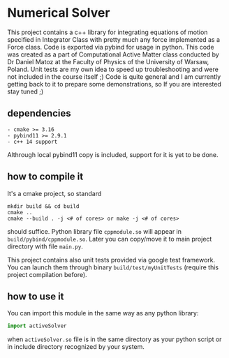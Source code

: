 # Numerical Solver 
This project contains a c++ library for integrating equations of motion specified in Integrator Class with pretty much any force implemented as a Force class. Code is exported via 
pybind for usage in python. This code was created as a part of Computational Active Matter class conducted by Dr Daniel Matoz at the Faculty of Physics of the University of Warsaw, 
Poland. Unit tests are my own idea to speed up troubleshooting and were not included in the course itself ;)
Code is quite general and I am currently getting back to it to prepare some demonstrations, so If you are interested stay tuned ;)

## dependencies
    - cmake >= 3.16
    - pybind11 >= 2.9.1
    - c++ 14 support

Althrough local pybind11 copy is included, support for it is yet to be done.

## how to compile it

It's a cmake project, so standard 
```
mkdir build && cd build 
cmake ..
cmake --build . -j <# of cores> or make -j <# of cores>
```
should suffice. Python library file `cppmodule.so` will appear in `build/pybind/cppmodule.so`. Later you can copy/move it to main project directory 
with file `main.py`.

This project contains also unit tests provided via google test framework. You can launch them through binary `build/test/myUnitTests` (require 
this project compilation before).

## how to use it
You can import this module in the same way as any python library:
```python
import activeSolver
```
when `activeSolver.so` file is in the same directory as your python script or in include directory recognized by your system.